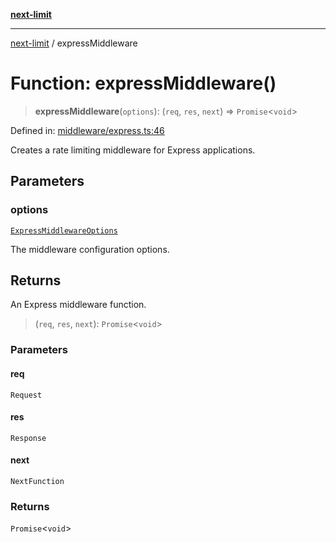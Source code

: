[**next-limit**](../README.md)

***

[next-limit](../README.md) / expressMiddleware

# Function: expressMiddleware()

> **expressMiddleware**(`options`): (`req`, `res`, `next`) => `Promise`\<`void`\>

Defined in: [middleware/express.ts:46](https://github.com/saoudi-h/next-limit/blob/657cd4412856737cdc75b96e50f263c52d81c8f9/src/middleware/express.ts#L46)

Creates a rate limiting middleware for Express applications.

## Parameters

### options

[`ExpressMiddlewareOptions`](../interfaces/ExpressMiddlewareOptions.md)

The middleware configuration options.

## Returns

An Express middleware function.

> (`req`, `res`, `next`): `Promise`\<`void`\>

### Parameters

#### req

`Request`

#### res

`Response`

#### next

`NextFunction`

### Returns

`Promise`\<`void`\>
